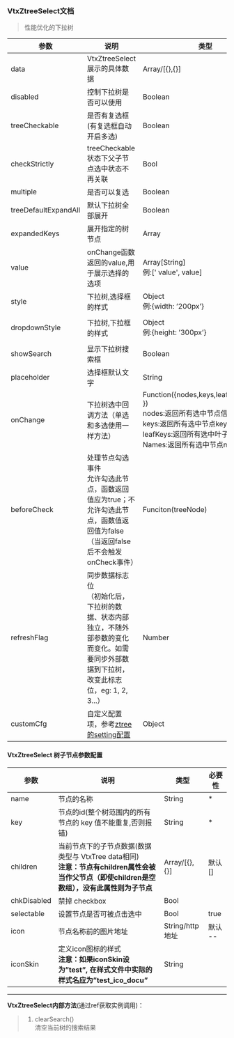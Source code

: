 ### VtxZtreeSelect文档

> 性能优化的下拉树


| **参数**             | **说明**                                   | **类型**                                                                                                                                                   | **默认值**         |
|----------------------|--------------------------------------------|------------------------------------------------------------------------------------------------------------------------------------------------------------|--------------------|
| data                 | VtxZtreeSelect展示的具体数据               | Array/[{},{}]| \*                 |
| disabled             | 控制下拉树是否可以使用                     | Boolean| False              |
| treeCheckable        | 是否有复选框(有复选框自动开启多选)         | Boolean  | False              |
| checkStrictly          | treeCheckable状态下父子节点选中状态不再关联| Bool| false      |
| multiple             | 是否可以复选                               | Boolean| False              |
| treeDefaultExpandAll | 默认下拉树全部展开                         | Boolean| False              |
| expandedKeys | 展开指定的树节点                        | Array     |               |
| value                | onChange函数返回的value,用于展示选择的选项 | Array[String] <br/>   例:[' value', value]| \--                |
| style                | 下拉树,选择框的样式                        | Object <br/>例:{width: ’200px’}|                    |
| dropdownStyle        | 下拉树,下拉框的样式                        | Object <br/>例:{height: ’300px’}| { height:’300px’ } |
| showSearch           | 显示下拉树搜索框                           | Boolean| False              |
| placeholder          | 选择框默认文字                             | String| \--                |
| onChange             | 下拉树选中回调方法（单选和多选使用一样方法）| Function({nodes,keys,leafKeys,names })<br/> nodes:返回所有选中节点信息,<br/> keys:返回所有选中节点key,<br/> leafKeys:返回所有选中叶子节点key,<br/> Names:返回所有选中节点name, | \--                |
| beforeCheck       | 处理节点勾选事件<br/> 允许勾选此节点，函数返回值应为true；不允许勾选此节点，函数值返回值为false（当返回false后不会触发onCheck事件）  | Funciton(treeNode)  | \--        |
| refreshFlag       | 同步数据标志位<br/>（初始化后，下拉树的数据、状态内部独立，不随外部参数的变化而变化。如需要同步外部数据到下拉树，改变此标志位，eg: 1, 2, 3...）  | Number  | \--        |
| customCfg          | 自定义配置项，参考[ztree的setting配置](http://www.treejs.cn/v3/api.php )  | Object  |            |


#### VtxZtreeSelect 树子节点参数配置

| **参数** | **说明**                                                   | **类型**        | **必要性** |
|----------|------------------------------------------------------------|-----------------|------------|
| name     | 节点的名称                                                 | String          | \*         |
| key      | 节点的id(整个树范围内的所有节点的 key 值不能重复,否则报错) | String          | \*         |
| children | 当前节点下的子节点数据(数据类型与 VtxTree data相同)<br/> **注意：节点有children属性会被当作父节点（即使children是空数组），没有此属性则为子节点** | Array/[{},{}]   | 默认[]     |
| chkDisabled      | 禁掉 checkbox                                                                                   | Bool          |         |
| selectable      | 设置节点是否可被点击选中| Bool          |    true     |
| icon     | 节点名称前的图片地址| String/http地址 | 默认 --    |
| iconSkin | 定义icon图标的样式<br/> **注意：如果iconSkin设为”test”, 在样式文件中实际的样式名应为”test_ico_docu”**                                             | String          |            |


---

**VtxZtreeSelect内部方法**(通过ref获取实例调用)：

> 1.  clearSearch()  
> 清空当前树的搜索结果
